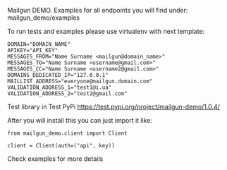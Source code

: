 Mailgun DEMO.
Examples for all endpoints you will find under:
mailgun_demo/examples

To run tests and examples please use virtualenv with next template:
````
DOMAIN="DOMAIN_NAME"
APIKEY="API_KEY"
MESSAGES_FROM="Name Surname <mailgun@domain_name>"
MESSAGES_TO="Name Surname <username@gmail.com>"
MESSAGES_CC="Name Surname <username2@gmail.com>"
DOMAINS_DEDICATED_IP="127.0.0.1"
MAILLIST_ADDRESS="everyone@mailgun.domain.com"
VALIDATION_ADDRESS_1="test1@i.ua"
VALIDATION_ADDRESS_2="test2@gmail.com"
````

Test library in Test PyPi
https://test.pypi.org/project/mailgun-demo/1.0.4/

After you will install this you can just import it like:
````
from mailgun_demo.client import Client

client = Client(auth=("api", key))
````
Check examples for more details